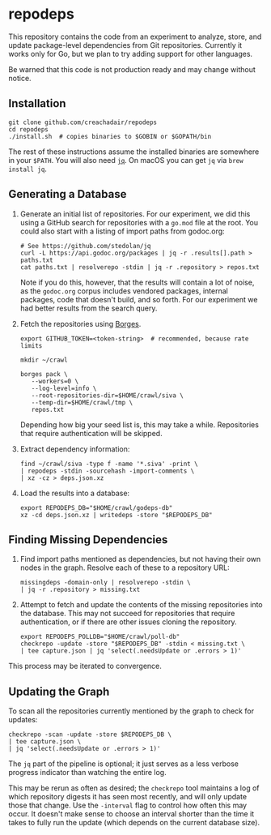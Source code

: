 # repodeps

This repository contains the code from an experiment to analyze, store, and
update package-level dependencies from Git repositories. Currently it works
only for Go, but we plan to try adding support for other languages.

Be warned that this code is not production ready and may change without notice.


## Installation

```shell
git clone github.com/creachadair/repodeps
cd repodeps
./install.sh  # copies binaries to $GOBIN or $GOPATH/bin
```

The rest of these instructions assume the installed binaries are somewhere in
your `$PATH`. You will also need [`jq`](https://stedolan.github.io/jq/).  On
macOS you can get `jq` via `brew install jq`.


## Generating a Database

1. Generate an initial list of repositories. For our experiment, we did this
   using a GitHub search for repositories with a `go.mod` file at the root.
   You could also start with a listing of import paths from godoc.org:

   ```shell
   # See https://github.com/stedolan/jq
   curl -L https://api.godoc.org/packages | jq -r .results[].path > paths.txt
   cat paths.txt | resolverepo -stdin | jq -r .repository > repos.txt
   ```

   Note if you do this, however, that the results will contain a lot of noise,
   as the `godoc.org` corpus includes vendored packages, internal packages,
   code that doesn't build, and so forth. For our experiment we had better
   results from the search query.


2. Fetch the repositories using [Borges](https://github.com/src-d/borges).

   ```shell
   export GITHUB_TOKEN=<token-string>  # recommended, because rate limits

   mkdir ~/crawl

   borges pack \
      --workers=0 \
      --log-level=info \
      --root-repositories-dir=$HOME/crawl/siva \
      --temp-dir=$HOME/crawl/tmp \
      repos.txt
   ```

   Depending how big your seed list is, this may take a while. Repositories
   that require authentication will be skipped.


3. Extract dependency information:

   ```shell
   find ~/crawl/siva -type f -name '*.siva' -print \
   | repodeps -stdin -sourcehash -import-comments \
   | xz -cz > deps.json.xz
   ```


4. Load the results into a database:

   ```shell
   export REPODEPS_DB="$HOME/crawl/godeps-db"
   xz -cd deps.json.xz | writedeps -store "$REPODEPS_DB"
   ```

## Finding Missing Dependencies

1. Find import paths mentioned as dependencies, but not having their own nodes
   in the graph. Resolve each of these to a repository URL:

   ```shell
   missingdeps -domain-only | resolverepo -stdin \
   | jq -r .repository > missing.txt
   ```

2. Attempt to fetch and update the contents of the missing repositories into
   the database. This may not succeed for repositories that require
   authentication, or if there are other issues cloning the repository.

   ```shell
   export REPODEPS_POLLDB="$HOME/crawl/poll-db"
   checkrepo -update -store "$REPODEPS_DB" -stdin < missing.txt \
   | tee capture.json | jq 'select(.needsUpdate or .errors > 1)'
   ```

This process may be iterated to convergence.

## Updating the Graph

To scan all the repositories currently mentioned by the graph to check for
updates:

```shell
checkrepo -scan -update -store $REPODEPS_DB \
| tee capture.json \
| jq 'select(.needsUpdate or .errors > 1)'
```

The `jq` part of the pipeline is optional; it just serves as a less verbose
progress indicator than watching the entire log.

This may be rerun as often as desired; the `checkrepo` tool maintains a log of
which repository digests it has seen most recently, and will only update those
that change. Use the `-interval` flag to control how often this may occur.  It
doesn't make sense to choose an interval shorter than the time it takes to
fully run the update (which depends on the current database size).
